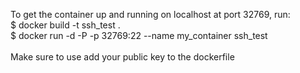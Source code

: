 To get the container up and running on localhost at port 32769, run: \
$ docker build -t ssh_test . \
$ docker run -d -P -p 32769:22 --name my_container ssh_test\
\
Make sure to use add your public key to the dockerfile
